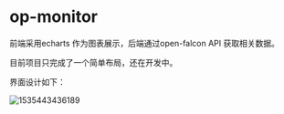 # op-monitor

前端采用echarts 作为图表展示，后端通过open-falcon API 获取相关数据。

目前项目只完成了一个简单布局，还在开发中。



界面设计如下：

![1535443436189](C:\Users\ADMINI~1\AppData\Local\Temp\1535443436189.png)

